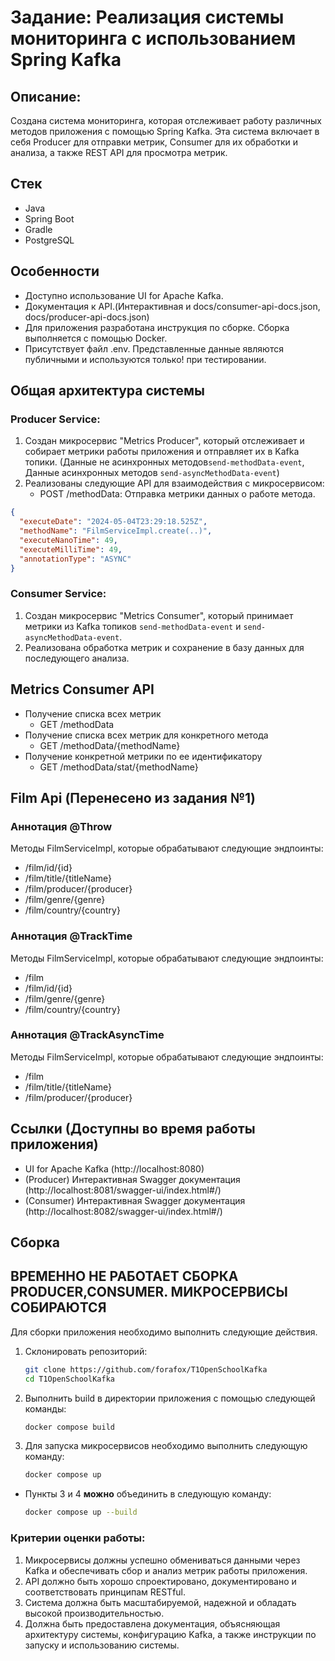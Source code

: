 # Задание: Реализация системы мониторинга с использованием Spring Kafka

## Описание:

Создана система мониторинга, которая отслеживает работу различных методов приложения
с помощью Spring Kafka. Эта система включает в себя Producer для отправки метрик,
Consumer для их обработки и анализа, а также REST API для просмотра метрик.

## Стек

- Java
- Spring Boot
- Gradle
- PostgreSQL

## Особенности

- Доступно использование UI for Apache Kafka.
- Документация к API.(Интерактивная и docs/consumer-api-docs.json, docs/producer-api-docs.json)
- Для приложения разработана инструкция по сборке. Сборка выполняется с помощью Docker.
- Присутствует файл .env. Представленные данные являются публичными и используются только! при тестировании.

## Общая архитектура системы

### Producer Service:

1. Создан микросервис "Metrics Producer", который отслеживает и собирает метрики работы приложения
   и отправляет их в Kafka топики. (Данные не асинхронных методов```send-methodData-event```, Данные асинхронных
   методов ```send-asyncMethodData-event```)
2. Реализованы следующие API для взаимодействия с микросервисом:
    - POST /methodData: Отправка метрики данных о работе метода.

```json
{
  "executeDate": "2024-05-04T23:29:18.525Z",
  "methodName": "FilmServiceImpl.create(..)",
  "executeNanoTime": 49,
  "executeMilliTime": 49,
  "annotationType": "ASYNC"
}
```

### Consumer Service:

1. Создан микросервис "Metrics Consumer", который принимает метрики из Kafka топиков ```send-methodData-event```
   и ```send-asyncMethodData-event```.
2. Реализована обработка метрик и сохранение в базу данных для последующего анализа.

## Metrics Consumer API

- Получение списка всех метрик
    - GET /methodData
- Получение списка всех метрик для конкретного метода
    - GET /methodData/{methodName}
- Получение конкретной метрики по ее идентификатору
    - GET /methodData/stat/{methodName}

## Film Api (Перенесено из задания №1)

### Аннотация @Throw

Методы FilmServiceImpl, которые обрабатывают следующие эндпоинты:

- /film/id/{id}
- /film/title/{titleName}
- /film/producer/{producer}
- /film/genre/{genre}
- /film/country/{country}

### Аннотация @TrackTime

Методы FilmServiceImpl, которые обрабатывают следующие эндпоинты:

- /film
- /film/id/{id}
- /film/genre/{genre}
- /film/country/{country}

### Аннотация @TrackAsyncTime

Методы FilmServiceImpl, которые обрабатывают следующие эндпоинты:

- /film
- /film/title/{titleName}
- /film/producer/{producer}

## Ссылки (Доступны во время работы приложения)

- UI for Apache Kafka (http://localhost:8080)
- (Producer) Интерактивная Swagger документация (http://localhost:8081/swagger-ui/index.html#/)
- (Consumer) Интерактивная Swagger документация (http://localhost:8082/swagger-ui/index.html#/)

## Сборка

## ВРЕМЕННО НЕ РАБОТАЕТ СБОРКА PRODUCER,CONSUMER. МИКРОСЕРВИСЫ СОБИРАЮТСЯ
Для сборки приложения необходимо выполнить следующие действия.

1. Склонировать репозиторий:

   ```bash
   git clone https://github.com/forafox/T1OpenSchoolKafka
   cd T1OpenSchoolKafka
   ```

2. Выполнить build в директории приложения с помощью следующей команды:

   ```bash
   docker compose build 
   ```
3. Для запуска микросервисов необходимо выполнить следующую команду:

   ```bash
   docker compose up
   ```

- Пункты 3 и 4 **можно** объединить в следующую команду:

    ```bash
    docker compose up --build
    ```
  
### Критерии оценки работы:

1. Микросервисы должны успешно обмениваться данными через Kafka и обеспечивать сбор и анализ метрик
   работы приложения.
2. API должно быть хорошо спроектировано, документировано и соответствовать принципам RESTful.
3. Система должна быть масштабируемой, надежной и обладать высокой производительностью.
4. Должна быть предоставлена документация, объясняющая архитектуру системы, конфигурацию Kafka,
   а также инструкции по запуску и использованию системы.
